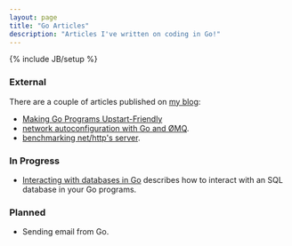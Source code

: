 ```yaml
---
layout: page
title: "Go Articles"
description: "Articles I've written on coding in Go!"
---
```

{% include JB/setup %}

### External
There are a couple of articles published on
[my blog](http://www.kyleisom.net):

* [Making Go Programs Upstart-Friendly](http://kyleisom.net/blog/2013/04/27/making-go-code-upstart-friendly/)
* [network autoconfiguration with Go and ØMQ](http://www.kyleisom.net/blog/2013/02/26/network-autoconfiguration-with-go-and-zmq).
* [benchmarking net/http's server](https://nodality.io/goweb_bench).

### In Progress
* [Interacting with databases in Go](/articles/2012-09-01-interacting-with-a-database-in-go.html)
describes how to interact with an SQL database in your Go programs.

### Planned
* Sending email from Go.
